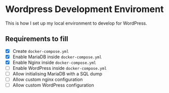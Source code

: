 # Wordpress Development Enviroment

This is how I set up my local environment to develop for WordPress.

## Requirements to fill

- [x] Create `docker-compose.yml`
- [x] Enable MariaDB inside `docker-compose.yml`
- [x] Enable Nginx inside `docker-compose.yml`
- [ ] Enable WordPress inside `docker-compose.yml`
- [ ] Allow initialising MariaDB with a SQL dump
- [ ] Allow custom nginx configuration
- [ ] Allow custom WordPress configuration
